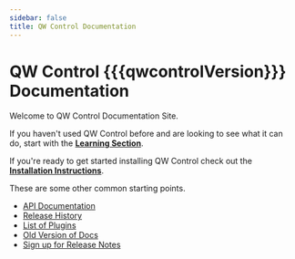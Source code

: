 ```yaml
---
sidebar: false
title: QW Control Documentation
---
```


# QW Control {{{qwcontrolVersion}}} Documentation    
Welcome to QW Control Documentation Site.  

If you haven't used QW Control before and are looking to see what it can do, start with the **[Learning Section](/learning/index.md)**.

If you're ready to get started installing QW Control check out the **[Installation Instructions](/administration/install/installing-qwcontrol.md)**.

These are some other common starting points.
* [API Documentation](/api/qwcontrol-api.md)
* [Release History](/history/)
* [List of Plugins](/plugins/)
* [Old Version of Docs](/manual/old-docs.md)
* [Sign up for Release Notes](https://www.qwcontrol.com/release-notes-signup)
